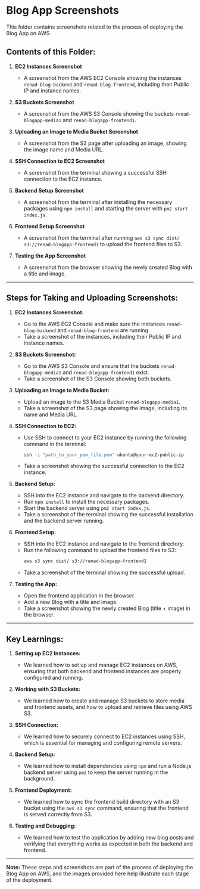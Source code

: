 
# Blog App Screenshots

This folder contains screenshots related to the process of deploying the Blog App on AWS.

## Contents of this Folder:

1. **EC2 Instances Screenshot**
   - A screenshot from the AWS EC2 Console showing the instances `renad-blog-backend` and `renad-blog-frontend`, including their Public IP and instance names.

2. **S3 Buckets Screenshot**
   - A screenshot from the AWS S3 Console showing the buckets `renad-blogapp-media1` and `renad-blogapp-frontend1`.

3. **Uploading an Image to Media Bucket Screenshot**
   - A screenshot from the S3 page after uploading an image, showing the image name and Media URL.

4. **SSH Connection to EC2 Screenshot**
   - A screenshot from the terminal showing a successful SSH connection to the EC2 instance.

5. **Backend Setup Screenshot**
   - A screenshot from the terminal after installing the necessary packages using `npm install` and starting the server with `pm2 start index.js`.

6. **Frontend Setup Screenshot**
   - A screenshot from the terminal after running `aws s3 sync dist/ s3://renad-blogapp-frontend1` to upload the frontend files to S3.

7. **Testing the App Screenshot**
   - A screenshot from the browser showing the newly created Blog with a title and image.

---

## Steps for Taking and Uploading Screenshots:

1. **EC2 Instances Screenshot:**
   - Go to the AWS EC2 Console and make sure the instances `renad-blog-backend` and `renad-blog-frontend` are running.
   - Take a screenshot of the instances, including their Public IP and instance names.

2. **S3 Buckets Screenshot:**
   - Go to the AWS S3 Console and ensure that the buckets `renad-blogapp-media1` and `renad-blogapp-frontend1` exist.
   - Take a screenshot of the S3 Console showing both buckets.

3. **Uploading an Image to Media Bucket:**
   - Upload an image to the S3 Media Bucket `renad-blogapp-media1`.
   - Take a screenshot of the S3 page showing the image, including its name and Media URL.

4. **SSH Connection to EC2:**
   - Use SSH to connect to your EC2 instance by running the following command in the terminal:
     ```bash
     ssh -i "path_to_your_pem_file.pem" ubuntu@your-ec2-public-ip
     ```
   - Take a screenshot showing the successful connection to the EC2 instance.

5. **Backend Setup:**
   - SSH into the EC2 instance and navigate to the backend directory.
   - Run `npm install` to install the necessary packages.
   - Start the backend server using `pm2 start index.js`.
   - Take a screenshot of the terminal showing the successful installation and the backend server running.

6. **Frontend Setup:**
   - SSH into the EC2 instance and navigate to the frontend directory.
   - Run the following command to upload the frontend files to S3:
     ```bash
     aws s3 sync dist/ s3://renad-blogapp-frontend1
     ```
   - Take a screenshot of the terminal showing the successful upload.

7. **Testing the App:**
   - Open the frontend application in the browser.
   - Add a new Blog with a title and image.
   - Take a screenshot showing the newly created Blog (title + image) in the browser.

---

## Key Learnings:

1. **Setting up EC2 Instances:**
   - We learned how to set up and manage EC2 instances on AWS, ensuring that both backend and frontend instances are properly configured and running.

2. **Working with S3 Buckets:**
   - We learned how to create and manage S3 buckets to store media and frontend assets, and how to upload and retrieve files using AWS S3.

3. **SSH Connection:**
   - We learned how to securely connect to EC2 instances using SSH, which is essential for managing and configuring remote servers.

4. **Backend Setup:**
   - We learned how to install dependencies using `npm` and run a Node.js backend server using `pm2` to keep the server running in the background.

5. **Frontend Deployment:**
   - We learned how to sync the frontend build directory with an S3 bucket using the `aws s3 sync` command, ensuring that the frontend is served correctly from S3.

6. **Testing and Debugging:**
   - We learned how to test the application by adding new blog posts and verifying that everything works as expected in both the backend and frontend.

---

**Note:** These steps and screenshots are part of the process of deploying the Blog App on AWS, and the images provided here help illustrate each stage of the deployment.
